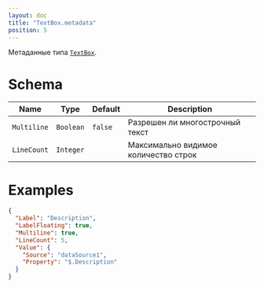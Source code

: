 ```yaml
---
layout: doc
title: "TextBox.metadata"
position: 5
---
```


Метаданные типа [`TextBox`](../).

# Schema

|Name|Type|Default|Description|
|----|----|-------|-----------|
|`Multiline`|`Boolean`|`false`|Разрешен ли многострочный текст|
|`LineCount`|`Integer`||Максимально видимое количество строк|

# Examples

```json
{
  "Label": "Description",
  "LabelFloating": true,
  "Multiline": true,
  "LineCount": 5,
  "Value": {
    "Source": "dataSource1",
    "Property": "$.Description"
  }
}
```
